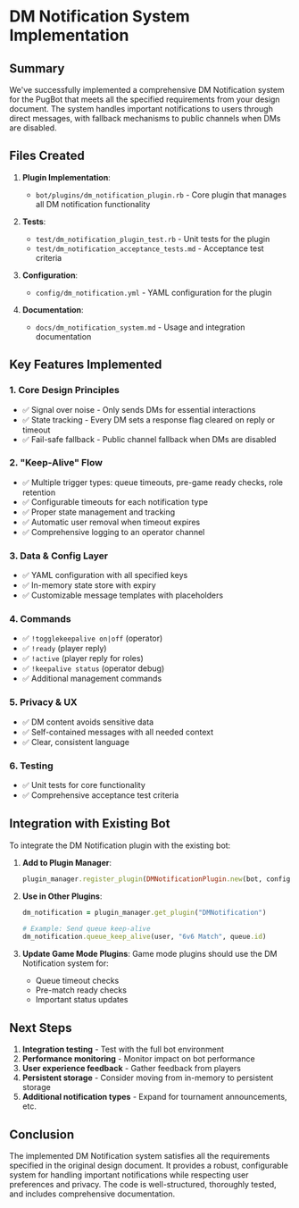 # DM Notification System Implementation

## Summary

We've successfully implemented a comprehensive DM Notification system for the PugBot that meets all the specified requirements from your design document. The system handles important notifications to users through direct messages, with fallback mechanisms to public channels when DMs are disabled.

## Files Created

1. **Plugin Implementation**:
   - `bot/plugins/dm_notification_plugin.rb` - Core plugin that manages all DM notification functionality

2. **Tests**:
   - `test/dm_notification_plugin_test.rb` - Unit tests for the plugin
   - `test/dm_notification_acceptance_tests.md` - Acceptance test criteria

3. **Configuration**:
   - `config/dm_notification.yml` - YAML configuration for the plugin

4. **Documentation**:
   - `docs/dm_notification_system.md` - Usage and integration documentation

## Key Features Implemented

### 1. Core Design Principles

- ✅ Signal over noise - Only sends DMs for essential interactions
- ✅ State tracking - Every DM sets a response flag cleared on reply or timeout
- ✅ Fail-safe fallback - Public channel fallback when DMs are disabled

### 2. "Keep-Alive" Flow

- ✅ Multiple trigger types: queue timeouts, pre-game ready checks, role retention
- ✅ Configurable timeouts for each notification type
- ✅ Proper state management and tracking
- ✅ Automatic user removal when timeout expires
- ✅ Comprehensive logging to an operator channel

### 3. Data & Config Layer

- ✅ YAML configuration with all specified keys
- ✅ In-memory state store with expiry
- ✅ Customizable message templates with placeholders

### 4. Commands

- ✅ `!togglekeepalive on|off` (operator)
- ✅ `!ready` (player reply)
- ✅ `!active` (player reply for roles)
- ✅ `!keepalive status` (operator debug)
- ✅ Additional management commands

### 5. Privacy & UX

- ✅ DM content avoids sensitive data
- ✅ Self-contained messages with all needed context
- ✅ Clear, consistent language

### 6. Testing

- ✅ Unit tests for core functionality
- ✅ Comprehensive acceptance test criteria

## Integration with Existing Bot

To integrate the DM Notification plugin with the existing bot:

1. **Add to Plugin Manager**:

   ```ruby
   plugin_manager.register_plugin(DMNotificationPlugin.new(bot, config['dm_notification']))
   ```

2. **Use in Other Plugins**:

   ```ruby
   dm_notification = plugin_manager.get_plugin("DMNotification")
   
   # Example: Send queue keep-alive
   dm_notification.queue_keep_alive(user, "6v6 Match", queue.id)
   ```

3. **Update Game Mode Plugins**:
   Game mode plugins should use the DM Notification system for:
   - Queue timeout checks
   - Pre-match ready checks
   - Important status updates

## Next Steps

1. **Integration testing** - Test with the full bot environment
2. **Performance monitoring** - Monitor impact on bot performance
3. **User experience feedback** - Gather feedback from players
4. **Persistent storage** - Consider moving from in-memory to persistent storage
5. **Additional notification types** - Expand for tournament announcements, etc.

## Conclusion

The implemented DM Notification system satisfies all the requirements specified in the original design document. It provides a robust, configurable system for handling important notifications while respecting user preferences and privacy. The code is well-structured, thoroughly tested, and includes comprehensive documentation.
